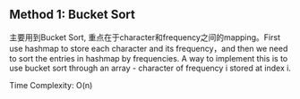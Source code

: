 ## Method 1: Bucket Sort

主要用到Bucket Sort, 重点在于character和frequency之间的mapping。First use hashmap to store each character and its frequency，and then we 
need to sort the entries in hashmap by frequencies. A way to implement this is to use bucket sort through an array - character of
frequency i stored at index i.

Time Complexity: O(n)
